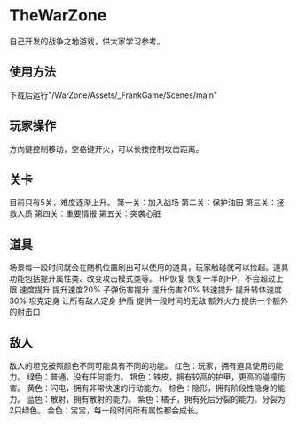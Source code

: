 # TheWarZone
自己开发的战争之地游戏，供大家学习参考。
## 使用方法
下载后运行"/WarZone/Assets/_FrankGame/Scenes/main"
## 玩家操作
方向键控制移动，空格键开火，可以长按控制攻击距离。
## 关卡
目前只有5关，难度逐渐上升。
第一关：加入战场
第二关：保护油田
第三关：拯救人质
第四关：重要情报
第五关：突袭心脏

## 道具
场景每一段时间就会在随机位置刷出可以使用的道具，玩家触碰就可以捡起。道具功能包括提升属性类、改变攻击模式类等。
HP恢复
	恢复一半的HP，不会超过上限
速度提升
	提升速度20%
子弹伤害提升
	提升伤害20%
转速提升
	提升转体速度30%
坦克定身
	让所有敌人定身
护盾
	提供一段时间的无敌
额外火力
	提供一个额外的射击口

## 敌人
敌人的坦克按照颜色不同可能具有不同的功能。
红色：玩家，拥有道具使用的能力。
绿色：普通，没有任何能力。
银色：铁皮，拥有较高的护甲，更高的碰撞伤害。
黄色：闪电，拥有非常快速的行动能力。
棕色：隐形，拥有阶段性隐身的能力。
蓝色：散射，拥有散射的能力。
紫色：橘子，拥有死后分裂的能力。分裂为2只绿色。
金色：宝宝，每一段时间所有属性都会成长。

